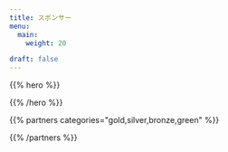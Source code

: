 ```yaml
---
title: スポンサー
menu:
  main:
    weight: 20

draft: false
---
```


{{% hero %}}


{{% /hero %}}

<!-- Partners list -->

{{% partners categories="gold,silver,bronze,green" %}}

{{% /partners %}}
